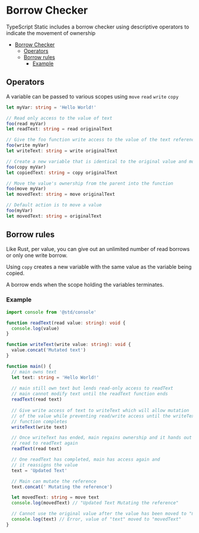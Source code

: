 # Borrow Checker

TypeScript Static includes a borrow checker using descriptive operators to indicate the movement of ownership 

- [Borrow Checker](#borrow-checker)
  - [Operators](#operators)
  - [Borrow rules](#borrow-rules)
    - [Example](#example)

## Operators 

A variable can be passed to various scopes using `move` `read` `write` `copy`

```typescript
let myVar: string = 'Hello World!'

// Read only access to the value of text
foo(read myVar)
let readText: string = read originalText

// Give the foo function write access to the value of the text reference
foo(write myVar)
let writeText: string = write originalText

// Create a new variable that is identical to the original value and move it to the function
foo(copy myVar)
let copiedText: string = copy originalText

// Move the value's ownership from the parent into the function
foo(move myVar)
let movedText: string = move originalText

// Default action is to move a value
foo(myVar)
let movedText: string = originalText
```

## Borrow rules

Like Rust, per value, you can give out an unlimited number of read borrows or only one write borrow.

Using `copy` creates a new variable with the same value as the variable being copied.

A borrow ends when the scope holding the variables terminates.

### Example

```typescript
import console from '@std/console'

function readText(read value: string): void {
  console.log(value)
}

function writeText(write value: string): void {
  value.concat('Mutated text')
}

function main() {
  // main owns text
  let text: string = 'Hello World!'
  
  // main still own text but lends read-only access to readText
  // main cannot modify text until the readText function ends
  readText(read text)
  
  // Give write access of text to writeText which will allow mutation
  // of the value while preventing read/write access until the writeText 
  // function completes
  writeText(write text)

  // Once writeText has ended, main regains ownership and it hands out a
  // read to readText again
  readText(read text)

  // One readText has completed, main has access again and 
  // it reassigns the value 
  text = 'Updated Text'

  // Main can mutate the reference
  text.concat(' Mutating the reference')

  let movedText: string = move text
  console.log(movedText) // "Updated Text Mutating the reference"

  // Cannot use the original value after the value has been moved to "movedText"
  console.log(text) // Error, value of "text" moved to "movedText"
}
```